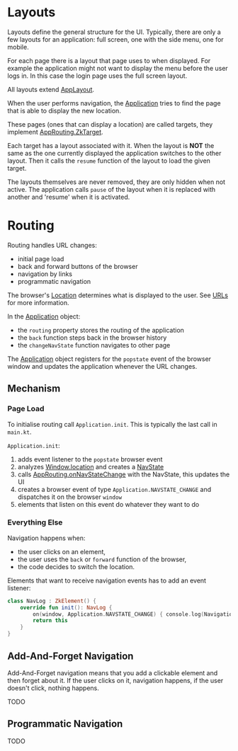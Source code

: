# Layouts

Layouts define the general structure for the UI. Typically, there are only a few layouts for an application: full screen, one with the side menu, one for mobile.

For each page there is a layout that page uses to when displayed. For example the application might not want to display the menu before the user logs in. In this case the login page uses the full
screen layout.

All layouts extend [AppLayout](./AppLayout.kt).

When the user performs navigation, the [Application](./Application.kt)
tries to find the page that is able to display the new location.

These pages (ones that can display a location) are called targets, they implement [AppRouting.ZkTarget](./AppRouting.kt).

Each target has a layout associated with it. When the layout is **NOT** the same as the one currently displayed the application switches to the other layout. Then it calls the `resume` function of the
layout to load the given target.

The layouts themselves are never removed, they are only hidden when not active. The application calls `pause` of the layout when it is replaced with another and 'resume' when it is activated.

# Routing

Routing handles URL changes:

* initial page load
* back and forward buttons of the browser
* navigation by links
* programmatic navigation

The browser's [Location](https://developer.mozilla.org/en-US/docs/Web/API/Location) determines what is displayed to the user. See [URLs](../common/URLs.md#View-URLs) for more information.

In the [Application](./Application.kt) object:

- the `routing` property stores the routing of the application
- the `back` function steps back in the browser history
- the `changeNavState` function navigates to other page

The [Application](./Application.kt) object registers for the `popstate` event of the browser window and updates the application whenever the URL changes.

## Mechanism

### Page Load

To initialise routing call `Application.init`. This is typically the last call in `main.kt`.

`Application.init`:

1. adds event listener to the `popstate` browser event
1. analyzes [Window.location](https://developer.mozilla.org/en-US/docs/Web/API/Location) and creates a [NavState](./NavState.kt)
1. calls [AppRouting.onNavStateChange](./AppRouting.kt) with the NavState, this updates the UI
1. creates a browser event of type `Application.NAVSTATE_CHANGE` and dispatches it on the browser `window`
1. elements that listen on this event do whatever they want to do

### Everything Else

Navigation happens when:

- the user clicks on an element,
- the user uses the `back` or `forward` function of the browser,
- the code decides to switch the location.

Elements that want to receive navigation events has to add an event listener:

```kotlin
class NavLog : ZkElement() {
    override fun init(): NavLog {
        on(window, Application.NAVSTATE_CHANGE) { console.log(Navigation.state) }
        return this
    }
}
```

## Add-And-Forget Navigation

Add-And-Forget navigation means that you add a clickable element and then forget about it. If the user clicks on it, navigation happens, if the user doesn't click, nothing happens.

TODO

## Programmatic Navigation

TODO
